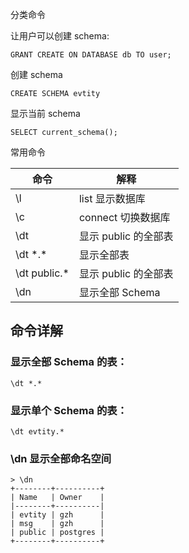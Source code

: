 分类命令


让用户可以创建 schema:

    GRANT CREATE ON DATABASE db TO user;

创建 schema

    CREATE SCHEMA evtity

显示当前 schema

    SELECT current_schema();




常用命令

| 命令              | 解释 |
|-------------------|------------|
| \l                | list 显示数据库 |
| \c                | connect 切换数据库 |
| \dt               | 显示 public 的全部表 |
| \dt \*.\*         | 显示全部表 |
| \dt public.\*     | 显示 public 的全部表 |
| \dn               | 显示全部 Schema |



## 命令详解

### 显示全部 Schema 的表：

    \dt *.*

### 显示单个 Schema 的表：

    \dt evtity.*

### \dn 显示全部命名空间


    > \dn
    +--------+----------+
    | Name   | Owner    |
    |--------+----------|
    | evtity | gzh      |
    | msg    | gzh      |
    | public | postgres |
    +--------+----------+





